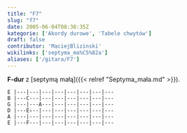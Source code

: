 ```yaml
---
title: "F7"
slug: "f7"
date: 2005-06-04T08:38:35Z
kategorie: ['Akordy durowe', 'Tabele chwytów']
draft: false
contributor: 'MaciejBlizinski'
wikilinks: ['septyma_ma%C5%82a']
aliases: ['/gitara/F7']
---
```

**F-dur** z [septymą małą]({{< relref "Septyma_mała.md" >}}).


```
E |---|---|---|---|---|---|---|---
B |---C---|---|---|---|---|---|---
G |---|---A---|---|---|---|---|---
D |---E♭--|---|---|---|---|---|---
A |---|---|---|---|---|---|---|---
E |---F---|---|---|---|---|---|---
```



